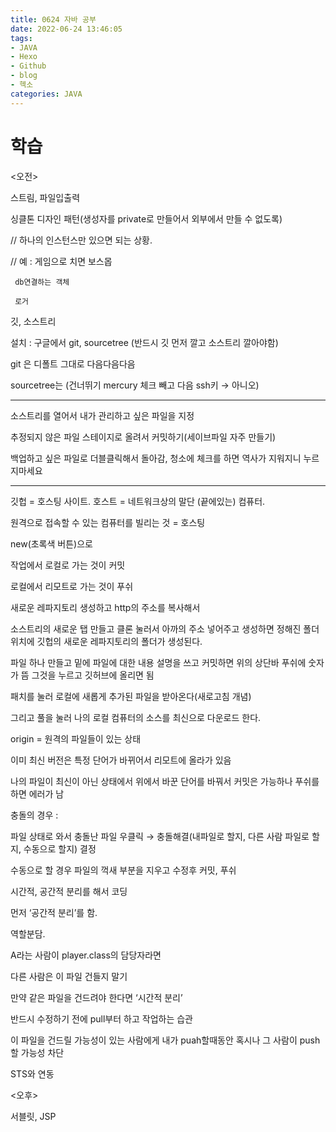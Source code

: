 ```yaml
---
title: 0624 자바 공부
date: 2022-06-24 13:46:05
tags:
- JAVA
- Hexo
- Github
- blog
- 헥소
categories: JAVA
---
```





# 학습

<오전>

스트림, 파일입출력

싱클톤 디자인 패턴(생성자를 private로 만들어서 외부에서 만들 수 없도록)

// 하나의 인스턴스만 있으면 되는 상황.

// 예 : 게임으로 치면 보스몹

     db연결하는 객체

     로거

깃, 소스트리

설치 : 구글에서 git, sourcetree (반드시 깃 먼저 깔고 소스트리 깔아야함)

git 은 디폴트 그대로 다음다음다음

sourcetree는 (건너뛰기 mercury 체크 빼고 다음 ssh키 → 아니오)

---

소스트리를 열어서 내가 관리하고 싶은 파일을 지정

추정되지 않은 파일 스테이지로 올려서 커밋하기(세이브파일 자주 만들기)

백업하고 싶은 파일로 더블클릭해서 돌아감, 청소에 체크를 하면 역사가 지워지니 누르지마세요

---

깃헙 = 호스팅 사이트. 호스트 = 네트워크상의 말단 (끝에있는) 컴퓨터.

원격으로 접속할 수 있는 컴퓨터를 빌리는 것 = 호스팅

new(초록색 버튼)으로 

작업에서 로컬로 가는 것이 커밋

로컬에서 리모트로 가는 것이 푸쉬

새로운 레파지토리 생성하고 http의 주소를 복사해서

소스트리의 새로운 탭 만들고 클론 눌러서 아까의 주소 넣어주고 생성하면 정해진 폴더 위치에 깃헙의 새로운 레파지토리의 폴더가 생성된다.

파일 하나 만들고 밑에 파일에 대한 내용 설명을 쓰고 커밋하면 위의 상단바 푸쉬에 숫자가 뜸 그것을 누르고 깃허브에 올리면 됨

패치를 눌러 로컬에 새롭게 추가된 파일을 받아온다(새로고침 개념)

그리고 풀을 눌러 나의 로컬 컴퓨터의 소스를 최신으로 다운로드 한다.

origin = 원격의 파일들이 있는 상태

이미 최신 버전은 특정 단어가 바뀌어서 리모트에 올라가 있음

나의 파일이 최신이 아닌 상태에서 위에서 바꾼 단어를 바꿔서 커밋은 가능하나 푸쉬를 하면 에러가 남

충돌의 경우 : 

파일 상태로 와서 충돌난 파일 우클릭 → 충돌해결(내파일로 할지, 다른 사람 파일로 할지, 수동으로 할지) 결정

수동으로 할 경우 파일의 꺽새 부분을 지우고 수정후 커밋, 푸쉬

시간적, 공간적 분리를 해서 코딩

먼저 ‘공간적 분리’를 함.

역할분담.

A라는 사람이 player.class의 담당자라면

다른 사람은 이 파일 건들지 말기

만약 같은 파일을 건드려야 한다면 ‘시간적 분리’

반드시 수정하기 전에 pull부터 하고 작업하는 습관

이 파일을 건드릴 가능성이 있는 사람에게 내가 puah할때동안 혹시나 그 사람이 push할 가능성 차단

STS와 연동

<오후>

서블릿, JSP